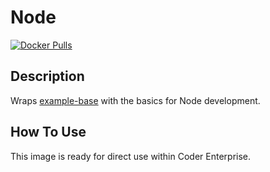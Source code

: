 # Node

[![Docker Pulls](https://img.shields.io/docker/pulls/codercom/example-node?label=codercom%2Fexample-node)](https://hub.docker.com/r/codercom/example-node)

## Description

Wraps [example-base](../base/README.md) with the basics for Node development.

## How To Use

This image is ready for direct use within Coder Enterprise.
